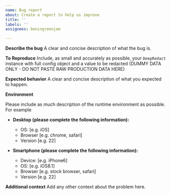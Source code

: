 ```yaml
---
name: Bug report
about: Create a report to help us improve
title: ''
labels: ''
assignees: beningreenjam

---
```


**Describe the bug**
A clear and concise description of what the bug is.

**To Reproduce**
Include, as small and accurately as possible, your `DeepRedact` instance with full config object and a value to be redacted (DUMMY DATA ONLY - DO NOT PASTE RAW PRODUCTION DATA HERE)

**Expected behavior**
A clear and concise description of what you expected to happen.

**Environment**

Please include as much description of the runtime environment as possible. For example
- **Desktop (please complete the following information):**
  - OS: [e.g. iOS]
  - Browser [e.g. chrome, safari]
  - Version [e.g. 22]

- **Smartphone (please complete the following information):**
  - Device: [e.g. iPhone6]
  - OS: [e.g. iOS8.1]
  - Browser [e.g. stock browser, safari]
  - Version [e.g. 22]

**Additional context**
Add any other context about the problem here.
